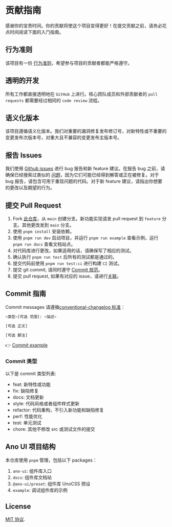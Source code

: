 
# 贡献指南

感谢你的宝贵时间。你的贡献将使这个项目变得更好！在提交贡献之前，请务必花点时间阅读下面的入门指南。

## 行为准则

该项目有一份 [行为准则](./CODE_OF_CONDUCT.md)，希望参与项目的贡献者都能严格遵守。

## 透明的开发

所有工作都直接透明地在 `GitHub` 上进行。核心团队成员和外部贡献者的 `pull requests` 都需要经过相同的 `code review` 流程。

## 语义化版本

该项目遵循语义化版本。我们对重要的漏洞修复发布修订号，对新特性或不重要的变更发布次版本号，对重大且不兼容的变更发布主版本号。

## 报告 Issues

我们使用 [Github issues](https://github.com/ano-ui/ano-ui/issues) 进行 bug 报告和新 feature 建议。在报告 bug 之前，请确保已经搜索过类似的 [问题](https://github.com/ano-ui/ano-ui/issues)，因为它们可能已经得到解答或正在被修复。对于 bug 报告，请包含可用于重现问题的代码。对于新 feature 建议，请指出你想要的更改以及期望的行为。

## 提交 Pull Request

1. Fork [此仓库](https://github.com/ano-ui/ano-ui)，从 `main` 创建分支。新功能实现请发 pull request 到 `feature` 分支。其他更改发到 `main` 分支。
2. 使用 `pnpm install` 安装依赖。
3. 使用 `pnpm run dev` 启动项目，并运行 `pnpm run example` 查看示例，运行 `pnpm run docs` 查看文档站点。
4. 对代码库进行更改。如果适用的话，请确保写了相应的测试。
5. 确认执行 `pnpm run test` 后所有的测试都是通过的。
6. 提交代码前使用 `pnpm run test:ci` 进行构建 `CI` 测试。
7. 提交 git commit, 请同时遵守 [Commit 规范](#commit-指南)。
8. 提交 pull request, 如果有对应的 issue，请进行[关联](https://docs.github.com/en/issues/tracking-your-work-with-issues/linking-a-pull-request-to-an-issue#linking-a-pull-request-to-an-issue-using-a-keyword)。

## Commit 指南

Commit messages 请遵循[conventional-changelog 标准](https://www.conventionalcommits.org/en/v1.0.0/)：

```bash
<类型>[可选 范围]: <描述>

[可选 正文]

[可选 脚注]
```

👉 [Commit example](https://github.com/unocss/unocss/releases/tag/v0.39.0)

### Commit 类型

以下是 commit 类型列表:

- feat: 新特性或功能
- fix: 缺陷修复
- docs: 文档更新
- style: 代码风格或者组件样式更新
- refactor: 代码重构，不引入新功能和缺陷修复
- perf: 性能优化
- test: 单元测试
- chore: 其他不修改 src 或测试文件的提交

## Ano UI 项目结构

本仓库使用 `pnpm` 管理，包括以下 packages：

1. `ano-ui`: 组件库入口
2. `docs`: 组件库文档站
3. `@ano-ui/preset`: 组件库 UnoCSS 预设
4. `example`: 调试组件库的示例
<!-- 5. `playground`: 组件库演练场 -->

## License

[MIT 协议](./LICENSE).
